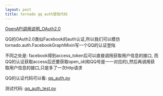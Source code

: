 ```yaml
---
layout: post
title: tornado qq auth登陆代码
---
```



[OpenAPI调用说明_OAuth2.0](http://wiki.connect.qq.com/openapi%E8%B0%83%E7%94%A8%E8%AF%B4%E6%98%8E_oauth2-0)

QQ的OAuth2.0类似Facebook的auth认证,所以我们可以模仿tornado.auth.FacebookGraphMixin写一个QQ的认证登陆

不同之处是:
facebook得到access_token后可以直接调用获取用户信息的接口, 而QQ的认证获取access后还要获取open_id(和QQ号是一一对应的),然后再调用获取用户信息的接口,只是多了一次http请求

QQ的认证代码可以看:
[qq_auth.py](https://github.com/wasw100/z7z8/blob/master/qq_auth.py)

测试代码:
[qq_auth_test.py](https://github.com/wasw100/z7z8/blob/master/test/qq_auth_test.py)